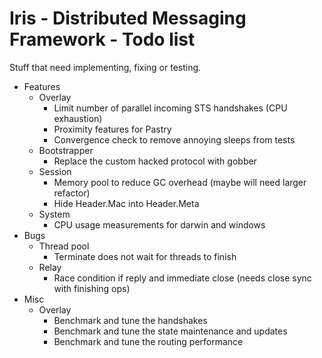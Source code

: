   Iris - Distributed Messaging Framework - Todo list
======================================================

Stuff that need implementing, fixing or testing.

- Features
    - Overlay
        - Limit number of parallel incoming STS handshakes (CPU exhaustion)
        - Proximity features for Pastry
        - Convergence check to remove annoying sleeps from tests
    - Bootstrapper
        - Replace the custom hacked protocol with gobber
    - Session
        - Memory pool to reduce GC overhead (maybe will need larger refactor)
        - Hide Header.Mac into Header.Meta
    - System
        - CPU usage measurements for darwin and windows
- Bugs
    - Thread pool
        - Terminate does not wait for threads to finish
    - Relay
        - Race condition if reply and immediate close (needs close sync with finishing ops)
- Misc
    - Overlay
        - Benchmark and tune the handshakes
        - Benchmark and tune the state maintenance and updates
        - Benchmark and tune the routing performance
